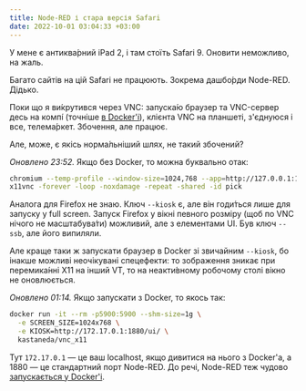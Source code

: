 ```yaml
---
title: Node-RED і стара версія Safari
date: 2022-10-01 03:04:33 +03:00
---
```


У мене є антиква́рний iPad 2, і там стоїть Safari 9. Оновити неможливо, на жаль.

Багато сайтів на цій Safari не працюють. Зокрема дашбо́рди Node-RED. Дідько.

Поки що я ви́крутився через VNC: запуска́ю браузер та VNC-сервер десь на компі́ (точніше [в Docker'і][1]), клієнта VNC на планшеті, з'єднуюся і все, телема́ркет. Збочення, але працює.

Але, може, є якісь норма́льніший шлях, не такий збочений?

_Оновлено 23:52._ Якщо без Docker, то можна буквально отак:

```sh
chromium --temp-profile --window-size=1024,768 --app=http://127.0.0.1:1880/ui/
x11vnc -forever -loop -noxdamage -repeat -shared -id pick
```

Аналога для Firefox не знаю. Ключ `--kiosk` є, але він годи́ться лише для запуску у full screen. Запуск Firefox у вікні певного розміру (щоб по VNC нічого не масштабува́ти) можливий, але з елементами UI. Був ключ `--ssb`, але його випиляли.

Але краще таки ж запускати браузер в Docker зі звичайним `--kiosk`, бо інакше можливі неочікувані спецефекти: то зображення зникає при перемика́нні X11 на інший VT, то на неакти́вному робочому столі вікно не оновлюється.

_Оновлено 01:14._ Якщо запускати з Docker, то якось так:

```sh
docker run -it --rm -p5900:5900 --shm-size=1g \
  -e SCREEN_SIZE=1024x768 \
  -e KIOSK=http://172.17.0.1:1880/ui/ \
  kastaneda/vnc_x11
```

Тут `172.17.0.1` — це ваш localhost, якщо дивитися на нього з Docker'а, а 1880 — це стандартний порт Node-RED. До речі, Node-RED теж чудово [запускається у Docker'і][2].

[1]: https://github.com/kastaneda/vnc_x11
[2]: https://nodered.org/docs/getting-started/docker
